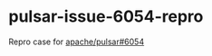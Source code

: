 # pulsar-issue-6054-repro
Repro case for [apache/pulsar#6054](https://github.com/apache/pulsar/issues/6054)
